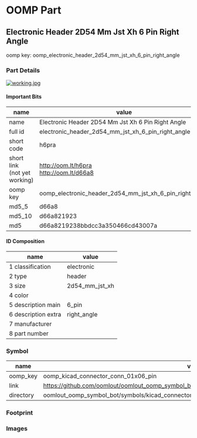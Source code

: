 # OOMP Part  
## Electronic Header 2D54 Mm Jst Xh 6 Pin Right Angle  
  
oomp key: oomp_electronic_header_2d54_mm_jst_xh_6_pin_right_angle  
  
### Part Details  
  
[![working.jpg](working_600.jpg)](working.jpg)  
  
#### Important Bits  
| name | value | 
| --- | --- | 
| name | Electronic Header 2D54 Mm Jst Xh 6 Pin Right Angle | 
| full id | electronic_header_2d54_mm_jst_xh_6_pin_right_angle | 
| short code | h6pra | 
| short link<br>(not yet working) | http://oom.lt/h6pra<br>http://oom.lt/d66a8 | 
| oomp key | oomp_electronic_header_2d54_mm_jst_xh_6_pin_right_angle | 
| md5_5 | d66a8 | 
| md5_10 | d66a821923 | 
| md5 | d66a8219238bbdcc3a350466cd43007a | 
#### ID Composition  
| name | value | 
| --- | --- | 
| 1 classification | electronic | 
| 2 type | header | 
| 3 size | 2d54_mm_jst_xh | 
| 4 color |  | 
| 5 description main | 6_pin | 
| 6 description extra | right_angle | 
| 7 manufacturer |  | 
| 8 part number |  | 
### Symbol  
| name | value | 
| --- | --- | 
| oomp_key | oomp_kicad_connector_conn_01x06_pin | 
| link | https://github.com/oomlout/oomlout_oomp_symbol_bot/tree/main/symbols/kicad_connector_conn_01x06_pin | 
| directory | oomlout_oomp_symbol_bot/symbols/kicad_connector_conn_01x06_pin//working/working.kicad_sym | 
### Footprint  
### Images  
